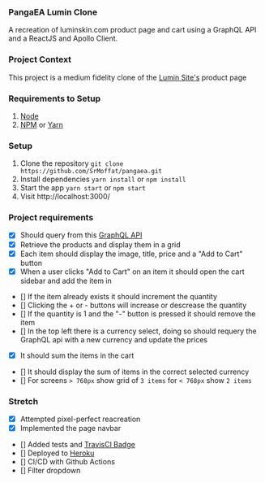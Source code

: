 ### PangaEA Lumin Clone
A recreation of luminskin.com product page and cart using a GraphQL API and a ReactJS and Apollo Client.

### Project Context
This project is a medium fidelity clone of the [Lumin Site's](https://store.luminskin.com/products) product page

### Requirements to Setup
1. [Node]()
2. [NPM]() or [Yarn]()

### Setup 
1. Clone the repository
`git clone https://github.com/SrMoffat/pangaea.git`
2. Install dependencies
`yarn install` or `npm install`
3. Start the app
`yarn start` or `npm start`
4. Visit http://localhost:3000/

### Project requirements
- [x] Should query from this [GraphQL API](https://pangaea-interviews.now.sh/api/graphql)
- [x] Retrieve the products and display them in a grid
- [x] Each item should display the image, title, price and a "Add to Cart" button
- [x] When a user clicks "Add to Cart" on an item it should open the cart sidebar and add the item in
- [] If the item already exists it should increment the quantity
- [] Clicking the + or - buttons will increase or descrease the quantity
- [] If the quantity is 1 and the "-" button is pressed it should remove the item
- [] In the top left there is a currency select, doing so should requery the GraphQL api with a new currency and update the prices
- [x] It should sum the items in the cart 
- [] It should display the sum of items in the correct selected currency
- [] For screens `> 768px` show grid of `3 items` for `< 768px` show `2 items`

### Stretch
- [x] Attempted pixel-perfect reacreation
- [x] Implemented the page navbar
- [] Added tests and [TravisCI Badge]()
- [] Deployed to [Heroku]()
- [] CI/CD with Github Actions
- [] Filter dropdown

